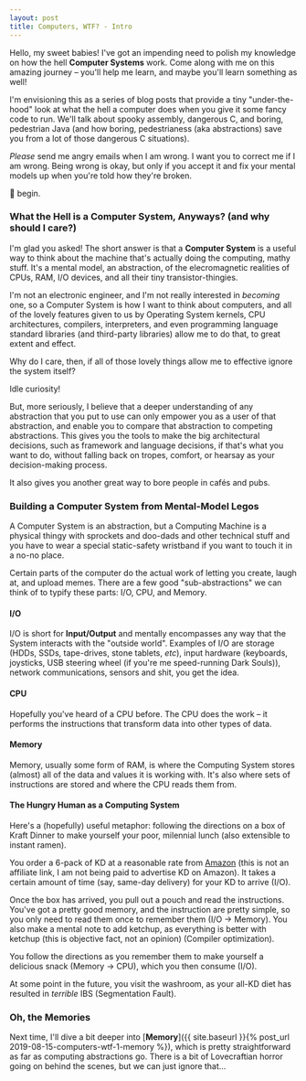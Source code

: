 ```yaml
---
layout: post
title: Computers, WTF? - Intro
---
```

Hello, my sweet babies! I've got an impending need to polish my knowledge on 
how the hell **Computer Systems** work. Come along with me on this amazing 
journey – you'll help me learn, and maybe you'll learn something as well!

I'm envisioning this as a series of blog posts that provide a tiny 
"under-the-hood" look at what the hell a computer does when you give it some 
fancy code to run. We'll talk about spooky assembly, dangerous C, and boring, 
pedestrian Java (and how boring, pedestrianess (aka abstractions) save you 
from a lot of those dangerous C situations).

*Please* send me angry emails when I am wrong. I want you to correct me if I
am wrong. Being wrong is okay, but only if you accept it and fix your mental 
models up when you're told how they're broken.

🥬 begin.

### What the Hell is a Computer System, Anyways? (and why should I care?)

I'm glad you asked! The short answer is that a **Computer System** is a useful 
way to think about the machine that's actually doing the computing, mathy 
stuff. It's a mental model, an abstraction, of the elecromagnetic realities of 
CPUs, RAM, I/O devices, and all their tiny transistor-thingies.

I'm not an electronic engineer, and I'm not really interested in *becoming* 
one, so a Computer System is how I want to think about computers, and all of 
the lovely features given to us by Operating System kernels, CPU 
architectures, compilers, interpreters, and even programming language standard 
libraries (and third-party libraries) allow me to do that, to great extent and 
effect.

Why do I care, then, if all of those lovely things allow me to effective 
ignore the system itself?

Idle curiosity!

But, more seriously, I believe that a deeper understanding of any abstraction 
that you put to use can only empower you as a user of that abstraction, and 
enable you to compare that abstraction to competing abstractions. This gives 
you the tools to make the big architectural decisions, such as framework and 
language decisions, if that's what you want to do, without falling back on 
tropes, comfort, or hearsay as your decision-making process.

It also gives you another great way to bore people in cafés and pubs.

### Building a Computer System from Mental-Model Legos

A Computer System is an abstraction, but a Computing Machine is a physical 
thingy with sprockets and doo-dads and other technical stuff and you have to 
wear a special static-safety wristband if you want to touch it in a no-no 
place.

Certain parts of the computer do the actual work of letting you create, laugh 
at, and upload memes. There are a few good "sub-abstractions" we can think of 
to typify these parts: I/O, CPU, and Memory.

#### I/O

I/O is short for **Input/Output** and mentally encompasses any way that the 
System interacts with the "outside world". Examples of I/O are storage 
(HDDs, SSDs, tape-drives, stone tablets, *etc*), input hardware 
(keyboards, joysticks, USB steering wheel (if you're me speed-running Dark 
Souls)), network communications, sensors and shit, you get the idea. 

#### CPU

Hopefully you've heard of a CPU before. The CPU does the work – it performs 
the instructions that transform data into other types of data.

#### Memory

Memory, usually some form of RAM, is where the Computing System stores 
(almost) all of the data and values it is working with. It's also where sets 
of instructions are stored and where the CPU reads them from.

#### The Hungry Human as a Computing System

Here's a (hopefully) useful metaphor: following the directions on a box of 
Kraft Dinner to make yourself your poor, milennial lunch (also extensible to 
instant ramen).

You order a 6-pack of KD at a reasonable rate from [Amazon](https://www.amazon.ca/KRAFT-Dinner-Easy-Macaroni-Cheese/dp/B005FHMYYI/ref=sr_1_6) 
(this is not an affiliate link, I am not being paid to advertise KD on 
Amazon).  It takes a certain amount of time (say, same-day delivery) for your 
KD to arrive (I/O).

Once the box has arrived, you pull out a pouch and read the instructions. 
You've got a pretty good memory, and the instruction are pretty simple, so you 
only need to read them once to remember them (I/O -> Memory). You also make a 
mental note to add ketchup, as everything is better with ketchup (this is 
objective fact, not an opinion) (Compiler optimization).

You follow the directions as you remember them to make yourself a delicious 
snack (Memory -> CPU), which you then consume (I/O).

At some point in the future, you visit the washroom, as your all-KD diet has 
resulted in *terrible* IBS (Segmentation Fault).

### Oh, the Memories

Next time, I'll dive a bit deeper into [**Memory**]({{ site.baseurl }}{% post_url 2019-08-15-computers-wtf-1-memory %}), which is pretty 
straightforward as far as computing abstractions go. There is a bit of 
Lovecraftian horror going on behind the scenes, but we can just ignore that...
